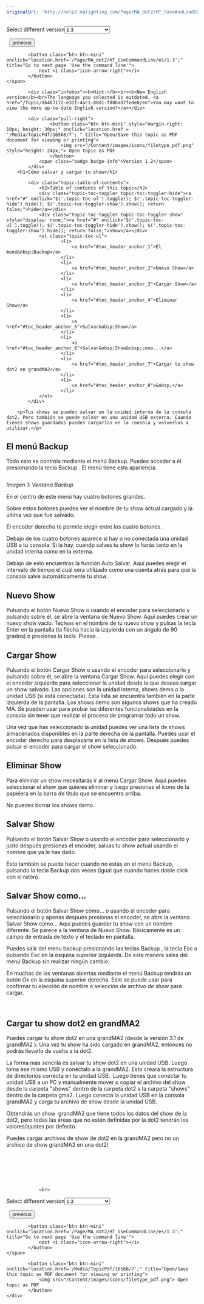 ```yaml
---
originalUrl: 'http://help2.malighting.com/Page/MA_dot2/HT_SaveAndLoadShow/es/1.3'
---
```


<div class="topic-navigation">

<div class="pull-right">
	<span class="pull-left">


<div class="pull-left">
<form action="/Topic/SetCurrentVersionNumber" class="form-inline" id="frmTagSelector" method="post">	<span class="form-mini">
		<div class="input-prepend"><span class="add-on">Select different version</span><select autocomplete="off" id="versionNumberId" name="versionNumberId" onchange="$(this).closest('#frmTagSelector').submit();" style="width: 120px;"><option value="">- latest -</option>
<option value="3">1.1</option>
<option value="7">1.2</option>
<option selected="selected" value="12">1.3</option>
<option value="16">1.5</option>
<option value="29">1.9</option>
</select></div>
		<input data-val="true" data-val-number="The field Int32 must be a number." data-val-required="The Int32 field is required." id="ProductId" name="ProductId" type="hidden" value="7">
		<input id="CurrentGuid" name="CurrentGuid" type="hidden" value="db467172-e311-4ac1-88d1-f886ad7fede0">
	</span>
</form></div>&nbsp;	</span>
	<span class="pull-right" style="white-space: nowrap;">
			<button class="btn btn-mini" onclick="location.href='/Page/MA_dot2/HT_AddAndPatchFixtures/es/1.3'; " title="Go to previous page 'Add, patch, change, and delete fixtures'">
				<i class="icon-arrow-left"></i> previous
			</button>

			<button class="btn btn-mini" onclick="location.href='/Page/MA_dot2/HT_UseCommandLine/es/1.3';" title="Go to next page 'Use the command line'">
				next <i class="icon-arrow-right"></i> 
			</button>
	</span>
</div>
<div class="clear-fix" style="margin-bottom: 10px"></div>
</div>

			<div class="infobox"><b>Hint:</b><br><b>New English version</b><br>The language you selected is outdated. <a href="/Topic/db467172-e311-4ac1-88d1-f886ad7fede0/en">You may want to view the more up-to-date English version?</a></div>
		
			<div class="pull-right">
					<button class="btn btn-mini" style="margin-right: 10px; height: 30px;" onclick="location.href = '/Media/TopicPdf/16568/7'; " title="Open/Save this topic as PDF document for viewing or printing">
						<img src="/Content/images/icons/filetype_pdf.png" style="height: 24px;"> Open topic as PDF
					</button>
				<span class="badge badge-info">Version 1.2</span>
			</div>
		<h1>Cómo salvar y cargar tu show</h1>

			<div class="topic-table-of-contents">
				<h2>Table of contents of this topic</h2>
				<div class="topic-toc-toggler topic-toc-toggler-hide"><a href="#" onclick="$('.topic-toc-ul').toggle(); $('.topic-toc-toggler-hide').hide(); $('.topic-toc-toggler-show').show(); return false;">hide</a></div>
				<div class="topic-toc-toggler topic-toc-toggler-show" style="display: none;"><a href="#" onclick="$('.topic-toc-ul').toggle(); $('.topic-toc-toggler-hide').show(); $('.topic-toc-toggler-show').hide(); return false;">show</a></div>
				<ul class="topic-toc-ul">
						<li>
							<a href="#toc_header_anchor_1">El menú&nbsp;Backup</a>
						</li>
						<li>
							<a href="#toc_header_anchor_2">Nuevo Show</a>
						</li>
						<li>
							<a href="#toc_header_anchor_3">Cargar Show</a>
						</li>
						<li>
							<a href="#toc_header_anchor_4">Eliminar Show</a>
						</li>
						<li>
							<a href="#toc_header_anchor_5">Salvar&nbsp;Show</a>
						</li>
						<li>
							<a href="#toc_header_anchor_6">Salvar&nbsp;Show&nbsp;como...</a>
						</li>
						<li>
							<a href="#toc_header_anchor_7">Cargar tu show dot2 en grandMA2</a>
						</li>
						<li>
							<a href="#toc_header_anchor_8">&nbsp;</a>
						</li>
				</ul>
			</div>

		<p>Tus shows se pueden salvar en la unidad interna de la consola dot2. Pero también se puede salvar en una unidad USB externa. Cuando tienes shows guardados puedes cargarlos en la consola y volverlos a utilizar.</p>

<a name="toc_header_anchor_1" id="toc_header_anchor_1" class="topic-toc-item"></a><h2>El menú&nbsp;Backup</h2>

<p>Todo esto se controla mediante el menú Backup. Puedes acceder a él presionando la tecla&nbsp;<span class="hardkey">Backup</span>&nbsp;. El menú tiene esta apariencia.</p>

<p><img alt="" src="/Media/Image/Dot2_ViewsandWindows_BackupWindow01_1-2.png"></p>

<p><em>Imagen 1: Ventana Backup</em></p>

<p>En el centro de este menú hay cuatro botones grandes.</p>

<p>Sobre estos botones puedes ver el nombre de tu show actual cargado y la última vez que fue salvado.</p>

<p>El encoder derecho te permite elegir entre los cuatro botones.</p>

<p>Debajo de los cuatro botones aparece si hay o no conectada una unidad USB a tu consola. Si la hay, cuando salves tu show lo harás tanto en la unidad interna como en la externa.</p>

<p>Debajo de esto encuentras la función Auto Salvar. Aquí puedes elegir el intervalo de tiempo el cuál sera utilizado como una cuenta atrás para que la consola salve automáticamente tu show.</p>

<a name="toc_header_anchor_2" id="toc_header_anchor_2" class="topic-toc-item"></a><h2>Nuevo Show</h2>

<p>Pulsando el botón&nbsp;<span class="softkey">Nuevo Show</span> o usando el encoder para seleccionarlo y pulsando sobre él, se abre la ventana de Nuevo Show. Aquí puedes crear un nuevo show vacío. Tecleas en el nombre de tu nuevo show y pulsas la tecla Enter en la pantalla (la flecha hacia la izquierda con un ángulo de 90 grados) o presionas la tecla&nbsp; <span class="hardkey">Please</span>&nbsp;.</p>

<a name="toc_header_anchor_3" id="toc_header_anchor_3" class="topic-toc-item"></a><h2>Cargar Show</h2>

<p>Pulsando el botón&nbsp;<span class="softkey">Cargar Show</span>&nbsp;o usando el encoder para seleccionarlo y pulsando sobre él, se abre la ventana Cargar Show. Aquí puedes elegir con el encoder izquierdo para seleccionar la unidad&nbsp;desde la que deseas cargar un show salvado. Las opciones son la unidad interna, shows demo o la unidad USB (si está conectada). Esta lista se encuentra también en la parte izquierda de la pantalla. Los shows demo son algunos shows que ha creado MA. Se pueden usar para probar las diferentes funcionalidades en la consola sin tener que realizar el proceso de programar todo un show.</p>

<p>Una vez que has seleccionado la unidad puedes ver una lista de shows almacenados disponibles en la parte derecha de la pantalla. Puedes usar el encoder derecho para desplazarte en la lista de shows. Después puedes pulsar el encoder para cargar el show seleccionado.</p>

<a name="toc_header_anchor_4" id="toc_header_anchor_4" class="topic-toc-item"></a><h2>Eliminar Show</h2>

<p>Para eliminar un show necesitarás ir al menú Cargar Show. Aquí puedes seleccionar el show que quieres eliminar y luego presionas el icono de la papelera en la barra de título que se encuentra arriba.</p>

<p>No puedes borrar los shows demo.</p>

<a name="toc_header_anchor_5" id="toc_header_anchor_5" class="topic-toc-item"></a><h2>Salvar&nbsp;Show</h2>

<p>Pulsando el botón&nbsp;<span class="softkey">Salvar Show</span> o usando el encoder para seleccionarlo y justo después presionas el encoder, salvas tu show actual usando el nombre que ya le has dado.</p>

<div class="tip">Esto también se puede hacer cuando no estás en el menú Backup, pulsando la tecla&nbsp;<span class="hardkey">Backup</span>&nbsp;dos veces (igual que cuando haces doble click con el ratón).</div>

<a name="toc_header_anchor_6" id="toc_header_anchor_6" class="topic-toc-item"></a><h2>Salvar&nbsp;Show&nbsp;como...</h2>

<p>Pulsando el botón&nbsp;<span class="softkey">Salvar Show como...</span> o usando el encoder para seleccionarlo y apenas después presionas el encoder, se abre la ventana Salvar Show como... Aquí puedes guardar tu show con un nombre diferente. Se parece a la ventana de Nuevo Show. Básicamente es un campo de entrada de texto y el teclado en pantalla.</p>

<p>Puedes salir del menu backup presionando las teclas&nbsp;<span class="hardkey">Backup</span> , la tecla&nbsp;<span class="hardkey">Esc</span> o pulsando&nbsp;<span class="softkey">Esc</span>&nbsp;en la esquina superior izquierda. De esta manera sales del menú Backup sin realizar ningún cambio.</p>

<p>En muchas de las ventanas abiertas mediante el menú Backup tendrás un botón&nbsp;<span class="softkey">Ok</span> en la esquina superior derecha. Esto se puede usar para confirmar tu elección de nombre o selección de archivo de show para cargar.&nbsp;</p>

<p>&nbsp;</p>

<a name="toc_header_anchor_7" id="toc_header_anchor_7" class="topic-toc-item"></a><h2>Cargar tu show dot2 en grandMA2</h2>

<p>Puedes cargar tu show dot2 en una grandMA2 (desde la versión 3.1 de grandMA2 ). Una vez tu show ha sido cargado en grandMA2, entonces no podrás llevarlo de vuelta a la&nbsp;dot2.</p>

<p>La forma más sencilla es salvar tu show dot2 en una unidad USB. Luego toma ese mismo USB y conéctalo a la grandMA2. Esto creará la estructura de directorios correcta en tu unidad USB. &nbsp;Luego tienes que conectar tu unidad USB a un PC y manualmente mover o copiar el archivo del show desde la carpeta "shows" dentro de la carpeta dot2 a la carpeta "shows" dentro de la carpeta gma2. Luego conecta la unidad USB en la consola grandMA2 y carga tu archivo de show desde la unidad USB.</p>

<p>Obtendrás un show &nbsp;grandMA2 que tiene todos los datos del show de la dot2, pero todas las áreas que no estén definidas por la dot2 tendrán los valores/ajustes por defecto.</p>

<div class="restriction">Puedes cargar archivos de show de dot2 en la grandMA2 pero no un archivo de show grandMA2 en una dot2!</div>

<p>&nbsp;</p>

<a name="toc_header_anchor_8" id="toc_header_anchor_8" class="topic-toc-item"></a><h2>&nbsp;</h2>


				<br>
<div class="topic-navigation">

<div class="pull-right">
	<span class="pull-left">


<div class="pull-left">
<form action="/Topic/SetCurrentVersionNumber" class="form-inline" id="frmTagSelector" method="post">	<span class="form-mini">
		<div class="input-prepend"><span class="add-on">Select different version</span><select autocomplete="off" id="versionNumberId" name="versionNumberId" onchange="$(this).closest('#frmTagSelector').submit();" style="width: 120px;"><option value="">- latest -</option>
<option value="3">1.1</option>
<option value="7">1.2</option>
<option selected="selected" value="12">1.3</option>
<option value="16">1.5</option>
<option value="29">1.9</option>
</select></div>
		<input data-val="true" data-val-number="The field Int32 must be a number." data-val-required="The Int32 field is required." id="ProductId" name="ProductId" type="hidden" value="7">
		<input id="CurrentGuid" name="CurrentGuid" type="hidden" value="db467172-e311-4ac1-88d1-f886ad7fede0">
	</span>
</form></div>&nbsp;	</span>
	<span class="pull-right" style="white-space: nowrap;">
			<button class="btn btn-mini" onclick="location.href='/Page/MA_dot2/HT_AddAndPatchFixtures/es/1.3'; " title="Go to previous page 'Add, patch, change, and delete fixtures'">
				<i class="icon-arrow-left"></i> previous
			</button>

			<button class="btn btn-mini" onclick="location.href='/Page/MA_dot2/HT_UseCommandLine/es/1.3';" title="Go to next page 'Use the command line'">
				next <i class="icon-arrow-right"></i> 
			</button>
	</span>
</div>
	<div class="clear-fix"></div>
	<div class="pull-right">
	
			<button class="btn btn-mini" onclick="location.href='/Media/TopicPdf/16568/7';" title="Open/Save this topic as PDF document for viewing or printing">
				<img src="/Content/images/icons/filetype_pdf.png"> Open topic as PDF
			</button>
	</div>
<div class="clear-fix" style="margin-bottom: 10px"></div>
</div>

	
